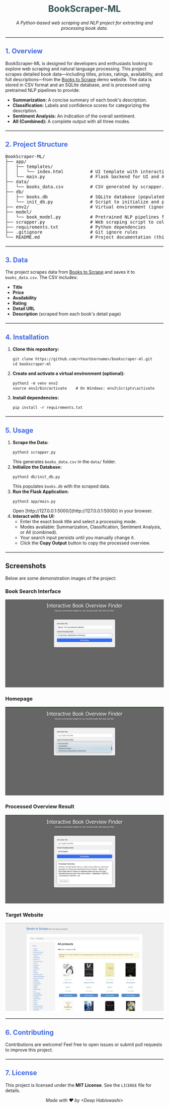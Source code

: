 <h1 style="color: #2F4F4F; text-align:center;"><b>BookScraper-ML</b></h1>

<p style="text-align:center;">
  <em>A Python-based web scraping and NLP project for extracting and processing book data.</em>
</p>

<hr style="border: 1px solid #ccc; margin: 20px 0;" />

<h2 style="color:#4169E1;">1. Overview</h2>

<p>
  BookScraper-ML is designed for developers and enthusiasts looking to explore web scraping and natural language processing.
  This project scrapes detailed book data—including titles, prices, ratings, availability, and full descriptions—from the 
  <a href="http://books.toscrape.com/" target="_blank">Books to Scrape</a> demo website. The data is stored in CSV format and 
  an SQLite database, and is processed using pretrained NLP pipelines to provide:
</p>

<ul>
  <li><strong>Summarization:</strong> A concise summary of each book's description.</li>
  <li><strong>Classification:</strong> Labels and confidence scores for categorizing the description.</li>
  <li><strong>Sentiment Analysis:</strong> An indication of the overall sentiment.</li>
  <li><strong>All (Combined):</strong> A complete output with all three modes.</li>
</ul>

<hr style="border: 1px solid #ccc; margin: 20px 0;" />

<h2 style="color:#4169E1;">2. Project Structure</h2>

<pre>
BookScraper-ML/
├── app/
│   ├── templates/
│   │   └── index.html          # UI template with interactive design
│   └── main.py                 # Flask backend for UI and API
├── data/
│   └── books_data.csv          # CSV generated by scrapper.py
├── db/
│   ├── books.db                # SQLite database (populated via init_db.py)
│   └── init_db.py              # Script to initialize and populate the database
├── env2/                       # Virtual environment (ignored by Git)
├── model/
│   └── book_model.py           # Pretrained NLP pipelines for processing
├── scrapper.py                 # Web scraping script to collect book data
├── requirements.txt            # Python dependencies
├── .gitignore                  # Git ignore rules
└── README.md                   # Project documentation (this file)
</pre>

<hr style="border: 1px solid #ccc; margin: 20px 0;" />

<h2 style="color:#4169E1;">3. Data</h2>

<p>
  The project scrapes data from <a href="http://books.toscrape.com/" target="_blank">Books to Scrape</a> and saves it to 
  <code>books_data.csv</code>. The CSV includes:
</p>

<ul>
  <li><strong>Title</strong></li>
  <li><strong>Price</strong></li>
  <li><strong>Availability</strong></li>
  <li><strong>Rating</strong></li>
  <li><strong>Detail URL</strong></li>
  <li><strong>Description</strong> (scraped from each book's detail page)</li>
</ul>

<hr style="border: 1px solid #ccc; margin: 20px 0;" />

<h2 style="color:#4169E1;">4. Installation</h2>

<ol>
  <li>
    <strong>Clone this repository:</strong>
    <pre><code>git clone https://github.com/&lt;YourUsername&gt;/bookscraper-ml.git
cd bookscraper-ml</code></pre>
  </li>
  <li>
    <strong>Create and activate a virtual environment (optional):</strong>
    <pre><code>python3 -m venv env2
source env2/bin/activate    # On Windows: env2\Scripts\activate</code></pre>
  </li>
  <li>
    <strong>Install dependencies:</strong>
    <pre><code>pip install -r requirements.txt</code></pre>
  </li>
</ol>

<hr style="border: 1px solid #ccc; margin: 20px 0;" />

<h2 style="color:#4169E1;">5. Usage</h2>

<ol>
  <li>
    <strong>Scrape the Data:</strong>
    <pre><code>python3 scrapper.py</code></pre>
    This generates <code>books_data.csv</code> in the <code>data/</code> folder.
  </li>
  <li>
    <strong>Initialize the Database:</strong>
    <pre><code>python3 db/init_db.py</code></pre>
    This populates <code>books.db</code> with the scraped data.
  </li>
  <li>
    <strong>Run the Flask Application:</strong>
    <pre><code>python3 app/main.py</code></pre>
    Open [http://127.0.0.1:5000/](http://127.0.0.1:5000/) in your browser.
  </li>
  <li>
    <strong>Interact with the UI:</strong>
    <ul>
      <li>Enter the exact book title and select a processing mode.</li>
      <li>Modes available: Summarization, Classification, Sentiment Analysis, or All (combined).</li>
      <li>Your search input persists until you manually change it.</li>
      <li>Click the <strong>Copy Output</strong> button to copy the processed overview.</li>
    </ul>
  </li>
</ol>

<hr style="border: 1px solid #ccc; margin: 20px 0;" />

## Screenshots

Below are some demonstration images of the project:

### Book Search Interface
![Book Search](screenshots/book-search.png)

### Homepage
![Homepage](screenshots/homepage.png)

### Processed Overview Result
![Overview Result](screenshots/overview-result.png)

### Target Website
![Target Website](screenshots/target-website.png)

<hr style="border: 1px solid #ccc; margin: 20px 0;" />

<h2 style="color:#4169E1;">6. Contributing</h2>

<p>
  Contributions are welcome! Feel free to open issues or submit pull requests to improve this project.
</p>

<hr style="border: 1px solid #ccc; margin: 20px 0;" />

<h2 style="color:#4169E1;">7. License</h2>

<p>
  This project is licensed under the <strong>MIT License</strong>. See the <code>LICENSE</code> file for details.
</p>

<p style="text-align:center;">
  <em>Made with ❤️ by &lt;Deep Habiswashi&gt;</em>
</p>

